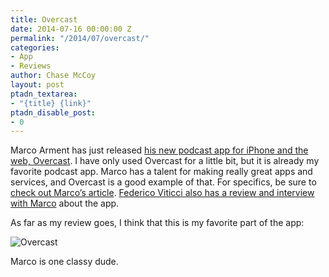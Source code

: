 ```yaml
---
title: Overcast
date: 2014-07-16 00:00:00 Z
permalink: "/2014/07/overcast/"
categories:
- App
- Reviews
author: Chase McCoy
layout: post
ptadn_textarea:
- "{title} {link}"
ptadn_disable_post:
- 0
---
```


Marco Arment has just released [his new podcast app for iPhone and the web, Overcast][1]. I have only used Overcast for a little bit, but it is already my favorite podcast app. Marco has a talent for making really great apps and services, and Overcast is a good example of that. For specifics, be sure to [check out Marco&#8217;s article][2]. [Federico Viticci also has a review and interview with Marco][3] about the app.

As far as my review goes, I think that this is my favorite part of the app:

![Overcast][4]

Marco is one classy dude.

 [1]: https://overcast.fm/
 [2]: http://www.marco.org/2014/07/16/overcast
 [3]: http://www.macstories.net/reviews/overcast-review/
 [4]: http://chasemccoy.net.s3.amazonaws.com/img/overcast.jpg